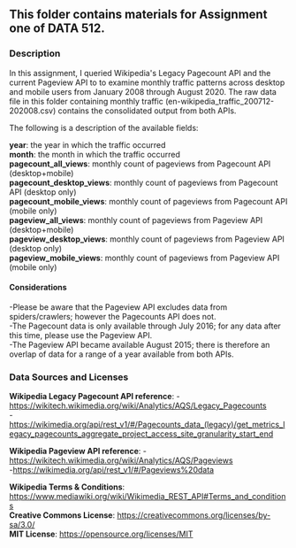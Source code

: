 ## This folder contains materials for Assignment one of DATA 512.

### Description
In this assignment, I queried Wikipedia's Legacy Pagecount API and the current Pageview API to to examine monthly traffic patterns across desktop and mobile users from January 2008 through August 2020. The raw data file in this folder containing monthly traffic (en-wikipedia_traffic_200712-202008.csv) contains the consolidated output from both APIs.

The following is a description of the available fields:

**year**: the year in which the traffic occurred  
**month**: the month in which the traffic occurred  
**pagecount_all_views**: monthly count of pageviews from Pagecount API (desktop+mobile)  
**pagecount_desktop_views**: monthly count of pageviews from Pagecount API (desktop only)  
**pagecount_mobile_views**:	monthly count of pageviews from Pagecount API (mobile only)  
**pageview_all_views**:	monthly count of pageviews from Pageview API (desktop+mobile)  
**pageview_desktop_views**:	monthly count of pageviews from Pageview API (desktop only)  
**pageview_mobile_views**: monthly count of pageviews from Pageview API (mobile only)  


#### Considerations
-Please be aware that the Pageview API excludes data from spiders/crawlers; however the Pagecounts API does not.  
-The Pagecount data is only available through July 2016; for any data after this time, please use the Pageview API.  
-The Pageview API became available August 2015; there is therefore an overlap of data for a range of a year available from both APIs.  


### Data Sources and Licenses

**Wikipedia Legacy Pagecount API reference**: 
-https://wikitech.wikimedia.org/wiki/Analytics/AQS/Legacy_Pagecounts  
-https://wikimedia.org/api/rest_v1/#/Pagecounts_data_(legacy)/get_metrics_legacy_pagecounts_aggregate_project_access_site_granularity_start_end  

**Wikipedia Pageview API reference**: 
-https://wikitech.wikimedia.org/wiki/Analytics/AQS/Pageviews    
-https://wikimedia.org/api/rest_v1/#/Pageviews%20data    

**Wikipedia Terms & Conditions**: https://www.mediawiki.org/wiki/Wikimedia_REST_API#Terms_and_conditions  
**Creative Commons License**: https://creativecommons.org/licenses/by-sa/3.0/  
**MIT License**: https://opensource.org/licenses/MIT  
